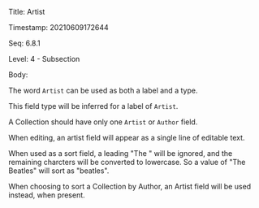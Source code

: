Title:  Artist

Timestamp: 20210609172644

Seq:    6.8.1

Level:  4 - Subsection

Body: 

The word `Artist` can be used as both a label and a type. 

This field type will be inferred for a label of `Artist`.

A Collection should have only one `Artist` or `Author` field. 

When editing, an artist field will appear as a single line of editable text.  

When used as a sort field, a leading "The " will be ignored, and the remaining charcters will be converted to lowercase. So a value of "The Beatles" will sort as "beatles". 

When choosing to sort a Collection by Author, an Artist field will be used instead, when present.
